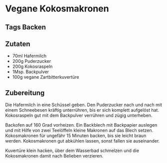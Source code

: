 # Vegane Kokosmakronen

## Tags Backen

## Zutaten

- 70ml Hafermilch
- 200g Puderzucker
- 200g Kokosraspeln
- 1Msp. Backpulver
- 100g vegane Zartbitterkuvertüre

## Zubereitung

Die Hafermilch in eine Schüssel geben. Den Puderzucker nach und nach mit einem Schneebesen kräftig unterrühren, bis er sich komplett aufgelöst hat. Kokosraspeln gut mit dem Backpulver verrühren und zügig unterheben.

Backofen auf 160 Grad vorheizen. Ein Backblech mit Backpapier auslegen und mit Hilfe von zwei Teelöffeln kleine Makronen auf das Blech setzen. Kokosmakronen für ungefähr 15 Minuten backen, bis sie leicht braun werden.
Kokosmakronen gut abkühlen lassen, sonst fallen sie auseinander.

Kuvertüre klein hacken, über dem Wasserbad schmelzen und die Kokosmakronen damit nach Belieben verzieren.
